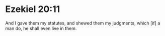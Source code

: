 # Ezekiel 20:11

And I gave them my statutes, and shewed them my judgments, which [if] a man do, he shall even live in them.